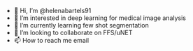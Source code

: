 - 👋 Hi, I’m @helenabartels91
- 👀 I’m interested in deep learning for medical image analysis
- 🌱 I’m currently learning few shot segmentation
- 💞️ I’m looking to collaborate on FFS/uNET
- 📫 How to reach me email

<!---
helenabartels91/helenabartels91 is a ✨ special ✨ repository because its `README.md` (this file) appears on your GitHub profile.
You can click the Preview link to take a look at your changes.
--->
